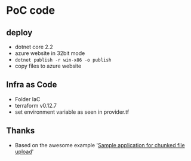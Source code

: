 # PoC code

## deploy

* dotnet core 2.2
* azure website in 32bit mode
* <code>dotnet publish -r win-x86 -o publish</code>
* copy files to azure website

## Infra as Code

* Folder IaC
* terraform v0.12.7
* set environment variable as seen in provider.tf

## Thanks

* Based on the awesome example '[Sample application for chunked file upload](https://github.com/edsoncunha/chunked-file-upload-csharp/blob/master/LICENSE)'